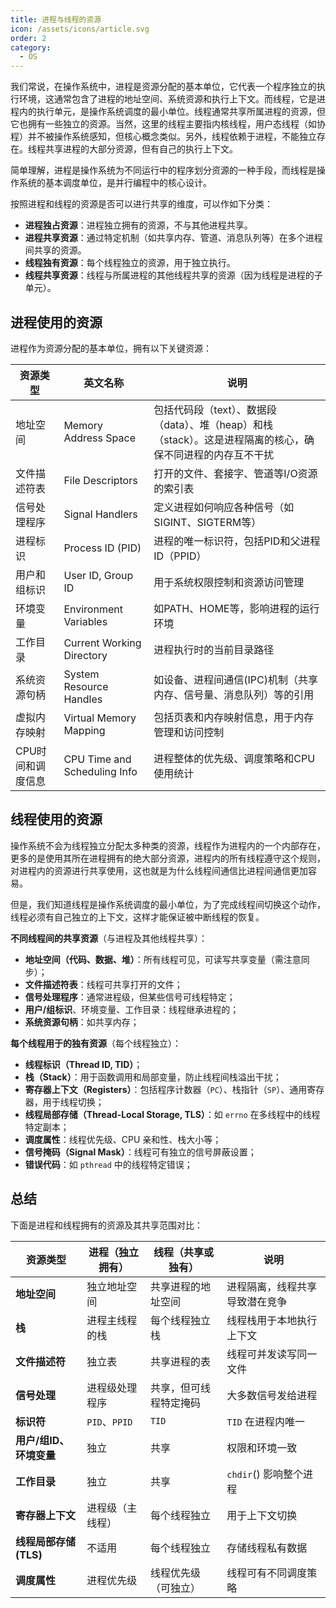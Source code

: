 ```yaml
---
title: 进程与线程的资源
icon: /assets/icons/article.svg
order: 2
category:
  - OS
---
```


我们常说，在操作系统中，进程是资源分配的基本单位，它代表一个程序独立的执行环境，这通常包含了进程的地址空间、系统资源和执行上下文。而线程，它是进程内的执行单元，是操作系统调度的最小单位。线程通常共享所属进程的资源，但它也拥有一些独立的资源。当然，这里的线程主要指内核线程，用户态线程（如协程）并不被操作系统感知，但核心概念类似。另外，线程依赖于进程，不能独立存在。线程共享进程的大部分资源，但有自己的执行上下文。

简单理解，进程是操作系统为不同运行中的程序划分资源的一种手段，而线程是操作系统的基本调度单位，是并行编程中的核心设计。

按照进程和线程的资源是否可以进行共享的维度，可以作如下分类：

- **进程独占资源**：进程独立拥有的资源，不与其他进程共享。
- **进程共享资源**：通过特定机制（如共享内存、管道、消息队列等）在多个进程间共享的资源。
- **线程独有资源**：每个线程独立的资源，用于独立执行。
- **线程共享资源**：线程与所属进程的其他线程共享的资源（因为线程是进程的子单元）。

## 进程使用的资源

进程作为资源分配的基本单位，拥有以下关键资源：

| 资源类型 | 英文名称 | 说明 |
|---------|---------|------|
| 地址空间 | Memory Address Space | 包括代码段（text）、数据段（data）、堆（heap）和栈（stack）。这是进程隔离的核心，确保不同进程的内存互不干扰 |
| 文件描述符表 | File Descriptors | 打开的文件、套接字、管道等I/O资源的索引表 |
| 信号处理程序 | Signal Handlers | 定义进程如何响应各种信号（如SIGINT、SIGTERM等） |
| 进程标识 | Process ID (PID) | 进程的唯一标识符，包括PID和父进程ID（PPID） |
| 用户和组标识 | User ID, Group ID | 用于系统权限控制和资源访问管理 |
| 环境变量 | Environment Variables | 如PATH、HOME等，影响进程的运行环境 |
| 工作目录 | Current Working Directory | 进程执行时的当前目录路径 |
| 系统资源句柄 | System Resource Handles | 如设备、进程间通信(IPC)机制（共享内存、信号量、消息队列）等的引用 |
| 虚拟内存映射 | Virtual Memory Mapping | 包括页表和内存映射信息，用于内存管理和访问控制 |
| CPU时间和调度信息 | CPU Time and Scheduling Info | 进程整体的优先级、调度策略和CPU使用统计 |

## 线程使用的资源

操作系统不会为线程独立分配太多种类的资源，线程作为进程内的一个内部存在，更多的是使用其所在进程拥有的绝大部分资源，进程内的所有线程遵守这个规则，对进程内的资源进行共享使用，这也就是为什么线程间通信比进程间通信更加容易。

但是，我们知道线程是操作系统调度的最小单位，为了完成线程间切换这个动作，线程必须有自己独立的上下文，这样才能保证被中断线程的恢复。

**不同线程间的共享资源**（与进程及其他线程共享）：

- **地址空间（代码、数据、堆）**：所有线程可见，可读写共享变量（需注意同步）；
- **文件描述符表**：线程可共享打开的文件；
- **信号处理程序**：通常进程级，但某些信号可线程特定；
- **用户/组标识**、环境变量、工作目录：线程继承进程的；
- **系统资源句柄**：如共享内存；

**每个线程用于的独有资源**（每个线程独立）：

- **线程标识（Thread ID, TID）**；
- **栈（Stack）**：用于函数调用和局部变量，防止线程间栈溢出干扰；
- **寄存器上下文（Registers）**：包括程序计数器（`PC`）、栈指针（`SP`）、通用寄存器，用于线程切换；
- **线程局部存储（Thread-Local Storage, TLS）**：如 `errno` 在多线程中的线程特定副本；
- **调度属性**：线程优先级、CPU 亲和性、栈大小等；
- **信号掩码（Signal Mask）**：线程可有独立的信号屏蔽设置；
- **错误代码**：如 `pthread` 中的线程特定错误；

## 总结

下面是进程和线程拥有的资源及其共享范围对比：

| 资源类型                | 进程（独立拥有） | 线程（共享或独有）     | 说明                           |
| ----------------------- | ---------------- | ---------------------- | ------------------------------ |
| **地址空间**            | 独立地址空间     | 共享进程的地址空间     | 进程隔离，线程共享导致潜在竞争 |
| **栈**                  | 进程主线程的栈   | 每个线程独立栈         | 线程栈用于本地执行上下文       |
| **文件描述符**          | 独立表           | 共享进程的表           | 线程可并发读写同一文件         |
| **信号处理**            | 进程级处理程序   | 共享，但可线程特定掩码 | 大多数信号发给进程             |
| **标识符**              | `PID`、`PPID`    | `TID`                  | `TID` 在进程内唯一             |
| **用户/组ID、环境变量** | 独立             | 共享                   | 权限和环境一致                 |
| **工作目录**            | 独立             | 共享                   | `chdir`() 影响整个进程         |
| **寄存器上下文**        | 进程级（主线程） | 每个线程独立           | 用于上下文切换                 |
| **线程局部存储 (TLS)**  | 不适用           | 每个线程独立           | 存储线程私有数据               |
| **调度属性**            | 进程优先级       | 线程优先级（可独立）   | 线程可有不同调度策略           |
